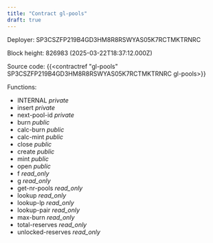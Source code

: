 ```yaml
---
title: "Contract gl-pools"
draft: true
---
```

Deployer: SP3CSZFP219B4GD3HM8R8RSWYAS05K7RCTMKTRNRC


 



Block height: 826983 (2025-03-22T18:37:12.000Z)

Source code: {{<contractref "gl-pools" SP3CSZFP219B4GD3HM8R8RSWYAS05K7RCTMKTRNRC gl-pools>}}

Functions:

* INTERNAL _private_
* insert _private_
* next-pool-id _private_
* burn _public_
* calc-burn _public_
* calc-mint _public_
* close _public_
* create _public_
* mint _public_
* open _public_
* f _read_only_
* g _read_only_
* get-nr-pools _read_only_
* lookup _read_only_
* lookup-lp _read_only_
* lookup-pair _read_only_
* max-burn _read_only_
* total-reserves _read_only_
* unlocked-reserves _read_only_

